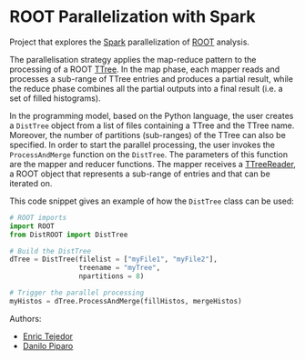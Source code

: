 # ROOT Parallelization with Spark
Project that explores the [Spark](http://spark.apache.org/) parallelization of [ROOT](https://root.cern/) analysis.

The parallelisation strategy applies the map-reduce pattern to the processing of a ROOT [TTree](https://root.cern.ch/doc/v608/classTTree.html). In the map phase, each mapper reads and processes a sub-range of TTree entries and produces a partial result, while the reduce phase combines all the partial outputs into a final result (i.e. a set of filled histograms).

In the programming model, based on the Python language, the user creates a `DistTree` object from a list of files containing a TTree and the TTree name. Moreover, the number of partitions (sub-ranges) of the TTree can also be specified. In order to start the parallel processing, the user invokes the `ProcessAndMerge` function on the `DistTree`. The parameters of this function are the mapper and reducer functions. The mapper receives a [TTreeReader](https://root.cern.ch/doc/v608/classTTreeReader.html), a ROOT object that represents a sub-range of entries and that can be iterated on.

This code snippet gives an example of how the `DistTree` class can be used:
```python
# ROOT imports
import ROOT
from DistROOT import DistTree

# Build the DistTree
dTree = DistTree(filelist = ["myFile1", "myFile2"],
                 treename = "myTree",
                 npartitions = 8)

# Trigger the parallel processing
myHistos = dTree.ProcessAndMerge(fillHistos, mergeHistos)
```

Authors:
* [Enric Tejedor](mailto:etejedor@cern.ch)
* [Danilo Piparo](mailto:danilo.piparo@cern.ch)
